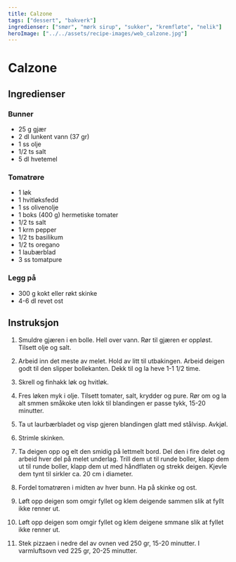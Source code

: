 ```yaml
---
title: Calzone
tags: ["dessert", "bakverk"]
ingredienser: ["smør", "mørk sirup", "sukker", "kremfløte", "nelik"]
heroImage: ["../../assets/recipe-images/web_calzone.jpg"]
---
```


# Calzone

## Ingredienser

### Bunner

- 25 g gjær
- 2 dl lunkent vann (37 gr)
- 1 ss olje
- 1/2 ts salt
- 5 dl hvetemel

### Tomatrøre

- 1 løk
- 1 hvitløksfedd
- 1 ss olivenolje
- 1 boks (400 g) hermetiske tomater
- 1/2 ts salt
- 1 krm pepper
- 1/2 ts basilikum
- 1/2 ts oregano
- 1 laubærblad
- 3 ss tomatpure

### Legg på

- 300 g kokt eller røkt skinke
- 4-6 dl revet ost

## Instruksjon

1. Smuldre gjæren i en bolle. Hell over vann. Rør til gjæren er oppløst. Tilsett olje og salt.

2. Arbeid inn det meste av melet. Hold av litt til utbakingen. Arbeid deigen godt til den slipper bollekanten. Dekk til og la heve 1-1 1/2 time.

3. Skrell og finhakk løk og hvitløk.

4. Fres løken myk i olje. Tilsett tomater, salt, krydder og pure. Rør om og la alt smmen småkoke uten lokk til blandingen er passe tykk, 15-20 minutter.

5. Ta ut laurbærbladet og visp gjeren blandingen glatt med stålvisp. Avkjøl.

6. Strimle skinken.

7. Ta deigen opp og elt den smidig på lettmelt bord. Del den i fire delet og arbeid hver del på melet underlag. Trill dem ut til runde boller, klapp dem ut til runde boller, klapp dem ut med håndflaten og strekk deigen. Kjevle dem tynt til sirkler ca. 20 cm i diameter.

8. Fordel tomatrøren i midten av hver bunn. Ha på skinke og ost.

9. Løft opp deigen som omgir fyllet og klem deigende sammen slik at fyllt ikke renner ut.

10. Løft opp deigen som omgir fyllet og klem deigene smmane slik at fyllet ikke renner ut.

11. Stek pizzaen i nedre del av ovnen ved 250 gr, 15-20 minutter. I varmluftsovn ved 225 gr, 20-25 minutter.
